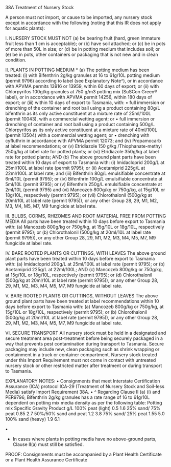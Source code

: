 38A Treatment of Nursery Stock

A person must not import, or cause to be imported, any nursery stock except in
accordance with the following (noting that this IR does not apply for aquatic plants):

I.
NURSERY STOCK MUST NOT
(a)
be bearing fruit (hard, green immature fruit less than 1 cm is acceptable); or
(b)
have soil attached; or
(c)
be in pots of more than 50L in size; or
(d)
be in potting medium that includes soil; or
(e)
be in pots, other containers or packaging that is not new and in clean
condition.

II.
PLANTS IN POTTING MEDIUM \*
(a)
The potting medium has been treated:
(i)
with Bifenthrin 2g/kg granules at 16 to 61g/10L potting medium (permit 9796) according to label (see Explanatory Note^), or in accordance with
APVMA permits 13916 or 13959, within 60 days of export; or
(ii)
with Chlorpyrifos 100g/kg granules at 750 g/m3 potting mix (SuSCon
Green® label), or in accordance with APVMA permit 14256, within 180
days of export; or
(iii)
within 10 days of export to Tasmania, with:
•
full immersion or drenching of the container and root ball using a
product containing 80g/L bifenthrin as its only active constituent at
a mixture rate of 25ml/100L (permit 10043), with a commercial
wetting agent; or
•
full immersion or drenching of container and root ball using a
product containing 500g/L Chlorpyrifos as its only active
constituent at a mixture rate of 40ml/100L (permit 13504) with a
commercial wetting agent; or
•
drenching with cyfluthrin in accordance with APVMA permit 12073;
and
(iv) Propamocarb at label recommendations; or
(v)
Etridiazole 150 g/kg /Thiophanate-methyl 250g/kg at label rate for
potted plants; or
(vi) Etridiazole 350g/kg at label rate for potted plants;
AND
(b)
The above ground plant parts have been treated within 10 days of export to
Tasmania with:
(i)
Imidacloprid 200g/L at 25ml/100L at label rate (permit 9795); or
(ii)
Acetamiprid 225g/L at 22ml/100L at label rate;
and
(iii)
Bifenthrin 80g/L emulsifiable concentrate at 6ml/10L (permit 9795); or
(iv) Bifenthrin 100g/L emulsifiable concentrate at 5ml/10L (permit 9795); or
(v)
Bifenthrin 250g/L emulsifiable concentrate at 2ml/10L (permit 9795)
and
(vi) Mancozeb 800g/kg or 750g/kg, at 15g/10L or 18g/10L, respectively
(permit 9795); or
(vii) Chlorothalonil (500g/kg at 20ml/10L at label rate (permit 9795)), or any
other Group 28, 29, M1, M2, M3, M4, M5, M7, M9 fungicide at label rate.

III. BULBS, CORMS, RHIZOMES AND ROOT MATERIAL FREE FROM POTTING
MEDIA
All parts have been treated within 10 days before export to Tasmania with:
(a)
Mancozeb 800g/kg or 750g/kg, at 15g/10L or 18g/10L, respectively (permit
9795); or
(b)
Chlorothalonil (500g/kg at 20ml/10L at label rate (permit 9795)), or any
other Group 28, 29, M1, M2, M3, M4, M5, M7, M9 fungicide at label rate.

IV.
BARE ROOTED PLANTS OR CUTTINGS, WITH LEAVES
The above ground plant parts have been treated within 10 days before export to
Tasmania with:
(a)
Imidacloprid 200g/L at 25ml/100L at label rate (permit 9795); or
(b)
Acetamiprid 225g/L at 22ml/100L;
AND
(c)
Mancozeb 800g/kg or 750g/kg, at 15g/10L or 18g/10L, respectively (permit
9795); or
(d)
Chlorothalonil (500g/kg at 20ml/10L at label rate (permit 9795)), or any
other Group 28, 29, M1, M2, M3, M4, M5, M7, M9 fungicide at label rate.

V.
BARE ROOTED PLANTS OR CUTTINGS, WITHOUT LEAVES
The above ground plant parts have been treated at label recommendations within 10
days before export to Tasmania with:
(a)
Mancozeb 800g/kg or 750g/kg, at 15g/10L or 18g/10L, respectively (permit
9795); or
(b)
Chlorothalonil (500g/kg at 20ml/10L at label rate (permit 9795)), or any
other Group 28, 29, M1, M2, M3, M4, M5, M7, M9 fungicide at label rate.

VI.
SECURE TRANSPORT
All nursery stock must be held in a designated and secure treatment area post-treatment
before being securely packaged in a way that prevents pest contamination during
transport to Tasmania. Secure packaging may include new, clean packaging such as
shrink wrapping or containment in a truck or container compartment. Nursery stock
treated under this Import Requirement must not come in contact with untreated nursery
stock or other restricted matter after treatment or during transport to Tasmania.

EXPLANATORY NOTES:
•
Consignments that meet Interstate Certification Assurance (ICA) protocol ICA-29
(Treatment of Nursery Stock and Soil-less Media) satisfy Import Requirement 38A.
•
^ Regarding Clause II (a) (i) and PER9796, Bifenthrin 2g/kg granules has a rate
range of 16 to 61g/10L dependent on potting mix media density as per the following
table:
Potting mix
Specific Gravity
Product g/L
100% peat (light)
0.5
1.6
25% sand/ 75% peat
0.85
2.7
50%/50% sand and peat
1.2
3.8
75% sand/ 25% peat
1.55
5.0
100% sand (heavy)
1.9
6.1

•

- In cases where plants in potting media have no above-ground parts, Clause II(a)
  must still be satisfied.

PROOF:
Consignments must be accompanied by a Plant Health Certificate or a
Plant Health Assurance Certificate
